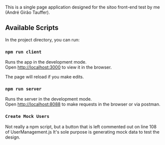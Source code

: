 This is a single page application designed for the sitoo front-end test by me (André Girão Tauffer).

## Available Scripts

In the project directory, you can run:

### `npm run client`

Runs the app in the development mode.<br />
Open [http://localhost:3000](http://localhost:3000) to view it in the browser.

The page will reload if you make edits.<br />

### `npm run server`

Runs the server in the development mode.<br />
Open [http://localhost:8088](http://localhost:8088) to make requests in the browser or via postman.

### `Create Mock Users`

Not really a npm script, but a button that is left commented out on line 108 of UserManagement.js
It's sole purpose is generating mock data to test the design.
